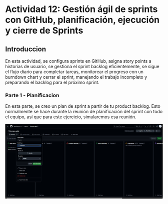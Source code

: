 # Actividad 12: Gestión ágil de sprints con GitHub, planificación, ejecución y cierre de Sprints

## Introduccion
En esta actividad, se configura sprints en GitHub, asigna story points a historias de usuario, se gestiona el sprint backlog eficientemente, se sigue el flujo diario para completar tareas, monitorear el progreso con un burndown chart y cerrar el sprint, manejando el trabajo incompleto y preparando el backlog para el próximo sprint.

### Parte 1 - Planificacion
En esta parte, se creo un plan de sprint a partir de tu product backlog. Esto normalmente se hace durante la reunión de planificación del sprint con todo el equipo, así que para este ejercicio, simularemos esa reunión.

![](imgs/1.png)

